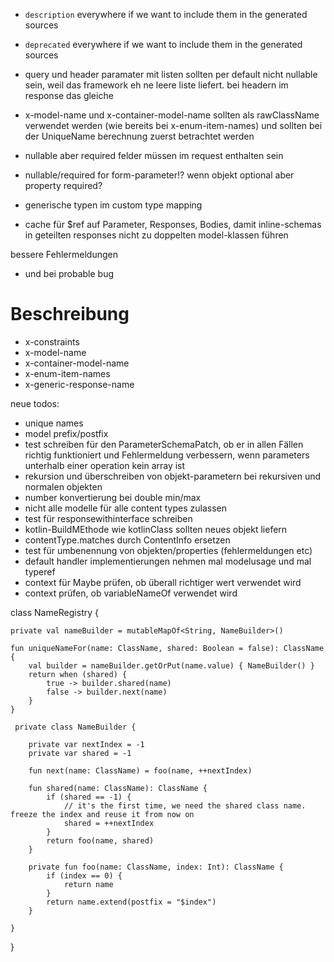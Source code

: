 - `description` everywhere if we want to include them in the generated sources
- `deprecated` everywhere if we want to include them in the generated sources
           
- query und header paramater mit listen sollten per default nicht nullable sein, weil das framework eh ne leere liste liefert. bei headern im response das gleiche
- x-model-name und x-container-model-name sollten als rawClassName verwendet werden (wie bereits bei x-enum-item-names) und sollten bei der UniqueName berechnung zuerst betrachtet werden

- nullable aber required felder müssen im request enthalten sein
- nullable/required for form-parameter!? wenn objekt optional aber property required?
- generische typen im custom type mapping

- cache für $ref auf Parameter, Responses, Bodies, damit inline-schemas in geteilten responses nicht zu doppelten model-klassen führen

bessere Fehlermeldungen
- und bei probable bug

# Beschreibung

- x-constraints
- x-model-name
- x-container-model-name
- x-enum-item-names
- x-generic-response-name





neue todos:
- unique names
- model prefix/postfix
- test schreiben für den ParameterSchemaPatch, ob er in allen Fällen richtig funktioniert und Fehlermeldung verbessern, wenn parameters unterhalb einer operation kein array ist
- rekursion und überschreiben von objekt-parametern bei rekursiven und normalen objekten
- number konvertierung bei double min/max 
- nicht alle modelle für alle content types zulassen
- test für responsewithinterface schreiben
- kotlin-BuildMEthode wie kotlinClass sollten neues objekt liefern
- contentType.matches durch ContentInfo ersetzen
- test für umbenennung von objekten/properties (fehlermeldungen etc)
- default handler implementierungen nehmen mal modelusage und mal typeref
- context für Maybe prüfen, ob überall richtiger wert verwendet wird
- context prüfen, ob variableNameOf verwendet wird

class NameRegistry {

    private val nameBuilder = mutableMapOf<String, NameBuilder>()

    fun uniqueNameFor(name: ClassName, shared: Boolean = false): ClassName {
        val builder = nameBuilder.getOrPut(name.value) { NameBuilder() }
        return when (shared) {
            true -> builder.shared(name)
            false -> builder.next(name)
        }
    }

     private class NameBuilder {

        private var nextIndex = -1
        private var shared = -1

        fun next(name: ClassName) = foo(name, ++nextIndex)

        fun shared(name: ClassName): ClassName {
            if (shared == -1) {
                // it's the first time, we need the shared class name. freeze the index and reuse it from now on
                shared = ++nextIndex
            }
            return foo(name, shared)
        }

        private fun foo(name: ClassName, index: Int): ClassName {
            if (index == 0) {
                return name
            }
            return name.extend(postfix = "$index")
        }

    }
}